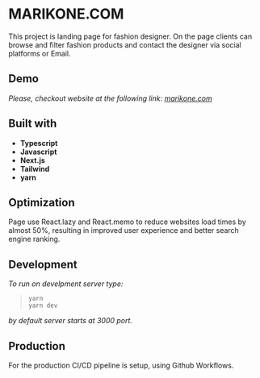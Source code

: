 # MARIKONE.COM
This project is landing page for fashion designer. On the page clients can browse and filter fashion products and contact the designer via social platforms or Email. 

## Demo

_Please, checkout website at the following link: [marikone.com](https://marikone.com)_

## Built with 

- **Typescript**
- **Javascript**
- **Next.js**
- **Tailwind**
- **yarn**
  
## Optimization
Page use React.lazy and React.memo to reduce websites load times by almost 50%, resulting in improved user experience and better search engine ranking.

## Development

_To run on develpment server type:_

> ```yarn```<br>
> ```yarn dev```

_by default server starts at 3000 port._

## Production

For the production CI/CD pipeline is setup, using Github Workflows.